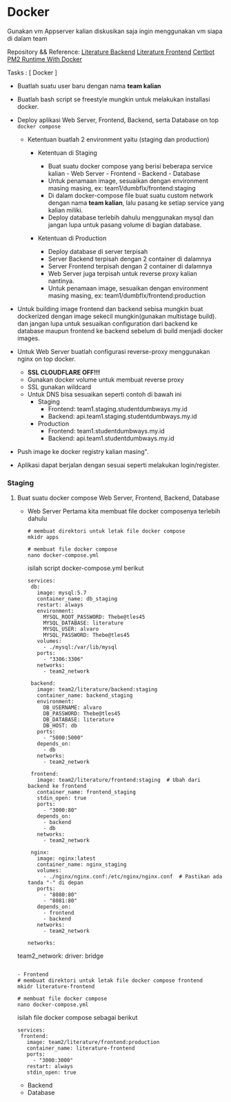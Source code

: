 # Docker
Gunakan vm Appserver kalian diskusikan saja ingin menggunakan vm siapa di dalam team

Repository && Reference:
[Literature Backend](https://github.com/dumbwaysdev/literature-backend.git)
[Literature Frontend](https://github.com/dumbwaysdev/literature-frontend.git)
[Certbot](https://certbot.eff.org/instructions?ws=nginx&os=ubuntufocal)
[PM2 Runtime With Docker](https://pm2.keymetrics.io/docs/usage/docker-pm2-nodejs)

Tasks :
[ Docker ]
- Buatlah suatu user baru dengan nama **team kalian**
- Buatlah bash script se freestyle mungkin untuk melakukan installasi docker. 
- Deploy aplikasi Web Server, Frontend, Backend, serta Database on top `docker compose`
  - Ketentuan buatlah 2 environment yaitu (staging dan production)

	- Ketentuan di Staging
	  - Buat suatu docker compose yang berisi beberapa service kalian
    		- Web Server
    		- Frontend
    		- Backend
    		- Database
	  - Untuk penamaan image, sesuaikan dengan environment masing masing, ex: team1/dumbflx/frontend:staging
  	  - Di dalam docker-compose file buat suatu custom network dengan nama **team kalian**, lalu pasang ke setiap service yang kalian miliki.
  	  - Deploy database terlebih dahulu menggunakan mysql dan jangan lupa untuk pasang volume di bagian database.

	- Ketentuan di Production
	  - Deploy database di server terpisah
	  - Server Backend terpisah dengan 2 container di dalamnya
	  - Server Frontend terpisah dengan 2 container di dalamnya
	  - Web Server juga terpisah untuk reverse proxy kalian nantinya.
	  - Untuk penamaan image, sesuaikan dengan environment masing masing, ex: team1/dumbflx/frontend:production

- Untuk building image frontend dan backend sebisa mungkin buat dockerized dengan image sekecil mungkin(gunakan multistage build). dan jangan lupa untuk sesuaikan configuration dari backend ke database maupun frontend ke backend sebelum di build menjadi docker images.

- Untuk Web Server buatlah configurasi reverse-proxy menggunakan nginx on top docker.
    - **SSL CLOUDFLARE OFF!!!**
    - Gunakan docker volume untuk membuat reverse proxy
    - SSL gunakan wildcard
    - Untuk DNS bisa sesuaikan seperti contoh di bawah ini
       - Staging
         - Frontend: team1.staging.studentdumbways.my.id
         - Backend: api.team1.staging.studentdumbways.my.id
       - Production
         - Frontend: team1.studentdumbways.my.id
         - Backend: api.team1.studentdumbways.my.id  
- Push image ke docker registry kalian masing".
- Aplikasi dapat berjalan dengan sesuai seperti melakukan login/register.


### Staging
1. Buat suatu docker compose Web Server, Frontend, Backend, Database
   - Web Server
     Pertama kita membuat file docker composenya terlebih dahulu
     ```
     # membuat direktori untuk letak file docker compose
     mkidr apps

     # membuat file docker compose
     nano docker-compose.yml
     ```
     isilah script docker-compose.yml berikut

     ```
     services:
	  db:
	    image: mysql:5.7
	    container_name: db_staging
	    restart: always
	    environment:
	      MYSQL_ROOT_PASSWORD: Thebe@tles45
	      MYSQL_DATABASE: literature
	      MYSQL_USER: alvaro
	      MYSQL_PASSWORD: Thebe@tles45
	    volumes:
	      - ./mysql:/var/lib/mysql
	    ports:
	      - "3306:3306"
	    networks:
	      - team2_network
	
	  backend:
	    image: team2/literature/backend:staging
	    container_name: backend_staging
	    environment:
	      DB_USERNAME: alvaro
	      DB_PASSWORD: Thebe@tles45
	      DB_DATABASE: literature
	      DB_HOST: db
	    ports:
	      - "5000:5000"
	    depends_on:
	      - db
	    networks:
	      - team2_network
	
	  frontend:
	    image: team2/literature/frontend:staging  # Ubah dari backend ke frontend
	    container_name: frontend_staging
	    stdin_open: true
	    ports:	
	      - "3000:80"
	    depends_on:
	      - backend
	      - db
	    networks:
	      - team2_network
	
	  nginx:
	    image: nginx:latest
	    container_name: nginx_staging
	    volumes:
	      - ./nginx/nginx.conf:/etc/nginx/nginx.conf  # Pastikan ada tanda "-" di depan
	    ports:
	      - "8080:80"
	      - "8081:80"
	    depends_on:
	      - frontend
	      - backend
	    networks:
	      - team2_network

     networks:
	team2_network:
  		driver: bridge
     ```

   - Frontend
     # membuat direktori untuk letak file docker compose frontend
     mkidr literature-frontend

     # membuat file docker compose
     nano docker-compose.yml
     ```

     isilah file docker compose sebagai berikut

     ```
     services:
	  frontend:
	    image: team2/literature/frontend:production
	    container_name: literature-frontend
	    ports:
	      - "3000:3000"
	    restart: always
	    stdin_open: true
     ```
     
   - Backend
   - Database
